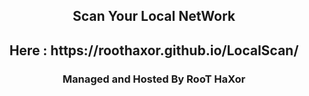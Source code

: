<center><h2>Scan Your Local NetWork</h2> 
<h2>Here : https://roothaxor.github.io/LocalScan/ </h2>
<h3> Managed and Hosted By RooT HaXor</h3>
</center>
